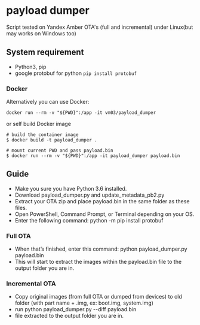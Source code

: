 # payload dumper
Script tested on Yandex Amber OTA's (full and incremental) under Linux(but may works on Windows too)

## System requirement

- Python3, pip
- google protobuf for python `pip install protobuf`

### Docker

Alternatively you can use Docker:
```
docker run --rm -v "${PWD}":/app -it vm03/payload_dumper
```
or self build Docker image 
```
# build the container image
$ docker build -t payload_dumper .

# mount current PWD and pass payload.bin
$ docker run --rm -v "${PWD}":/app -it payload_dumper payload.bin

```

## Guide

- Make you sure you have Python 3.6 installed.
- Download payload_dumper.py and update_metadata_pb2.py
- Extract your OTA zip and place payload.bin in the same folder as these files.
- Open PowerShell, Command Prompt, or Terminal depending on your OS.
- Enter the following command: python -m pip install protobuf

### Full OTA

- When that’s finished, enter this command: python payload_dumper.py payload.bin
- This will start to extract the images within the payload.bin file to the output folder you are in.

### Incremental OTA

- Copy original images (from full OTA or dumped from devices) to old folder (with part name + .img, ex: boot.img, system.img)
- run python payload_dumper.py --diff payload.bin
- file extracted to the output folder you are in.
